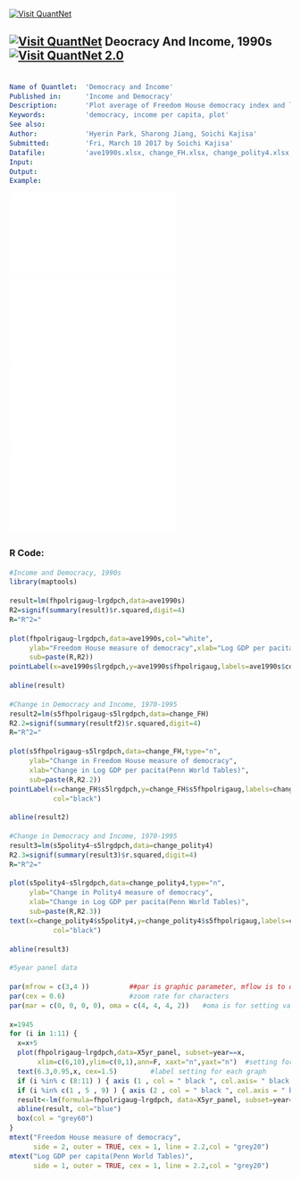 [<img src="https://github.com/QuantLet/Styleguide-and-FAQ/blob/master/pictures/banner.png" width="888" alt="Visit QuantNet">](http://quantlet.de/)

## [<img src="https://github.com/QuantLet/Styleguide-and-FAQ/blob/master/pictures/qloqo.png" alt="Visit QuantNet">](http://quantlet.de/) **Deocracy And Income, 1990s** [<img src="https://github.com/QuantLet/Styleguide-and-FAQ/blob/master/pictures/QN2.png" width="60" alt="Visit QuantNet 2.0">](http://quantlet.de/)

```yaml

Name of Quantlet:  'Democracy and Income'
Published in:      'Income and Democracy'
Description:       'Plot average of Freedom House democracy index and log GDP per capita in 1990s' 
Keywords:          'democracy, income per capita, plot'
See also:          
Author:            'Hyerin Park, Sharong Jiang, Soichi Kajisa'
Submitted:         'Fri, March 10 2017 by Soichi Kajisa'
Datafile:          'ave1990s.xlsx, change_FH.xlsx, change_polity4.xlsx, X5yr_panel.xlsx'
Input:  
Output:  
Example:  

```

![Picture1](f1notitle.pdf)
![Picture2](f2notitle.pdf)
![Picture3](f3notitle.pdf)
![Picture4](f4notitle.pdf)

### R Code:
```r
#Income and Democracy, 1990s
library(maptools)

result=lm(fhpolrigaug~lrgdpch,data=ave1990s)
R2=signif(summary(result)$r.squared,digit=4)
R="R^2="

plot(fhpolrigaug~lrgdpch,data=ave1990s,col="white",
     ylab="Freedom House measure of democracy",xlab="Log GDP per pacita(Penn World Tables)",
     sub=paste(R,R2))
pointLabel(x=ave1990s$lrgdpch,y=ave1990s$fhpolrigaug,labels=ave1990s$code,col="black")

abline(result)

#Change in Democracy and Income, 1970-1995
result2=lm(s5fhpolrigaug~s5lrgdpch,data=change_FH)
R2.2=signif(summary(resultf2)$r.squared,digit=4)
R="R^2="

plot(s5fhpolrigaug~s5lrgdpch,data=change_FH,type="n",
     ylab="Change in Freedom House measure of democracy",
     xlab="Change in Log GDP per pacita(Penn World Tables)",
     sub=paste(R,R2.2))
pointLabel(x=change_FH$s5lrgdpch,y=change_FH$s5fhpolrigaug,labels=change_FH$code,
           col="black")

abline(result2)

#Change in Democracy and Income, 1970-1995
result3=lm(s5polity4~s5lrgdpch,data=change_polity4)
R2.3=signif(summary(result3)$r.squared,digit=4)
R="R^2="

plot(s5polity4~s5lrgdpch,data=change_polity4,type="n",
     ylab="Change in Polity4 measure of democracy",
     xlab="Change in Log GDP per pacita(Penn World Tables)",
     sub=paste(R,R2.3))
text(x=change_polity4$s5polity4,y=change_polity4$s5fhpolrigaug,labels=change_polity4$code,
           col="black")

abline(result3)

#5year panel data

par(mfrow = c(3,4 ))          ##par is graphic parameter, mflow is to devide the graph in 12 areas
par(cex = 0.6)                #zoom rate for characters
par(mar = c(0, 0, 0, 0), oma = c(4, 4, 4, 2))　　#oma is for setting vacant space

x=1945
for (i in 1:11) {
  x=x+5
  plot(fhpolrigaug~lrgdpch,data=X5yr_panel, subset=year==x,
       xlim=c(6,10),ylim=c(0,1),ann=F, xaxt="n",yaxt="n")  #setting for length of graph by xlim and ylim, and erase whole title and axis by ann=F
  text(6.3,0.95,x, cex=1.5)　　　　　#label setting for each graph
  if (i %in% c (8:11) ) { axis (1 , col = " black ", col.axis= " black ", at = seq (6 , 10 , 2) ) }
  if (i %in% c(1 , 5 , 9) ) { axis (2 , col = " black ", col.axis = " black ", at = seq (0 , 1 , 0.5) ) }
  result<-lm(formula=fhpolrigaug~lrgdpch, data=X5yr_panel, subset=year==x)
  abline(result, col="blue")
  box(col = "grey60")
}
mtext("Freedom House measure of democracy", 
      side = 2, outer = TRUE, cex = 1, line = 2.2,col = "grey20")
mtext("Log GDP per capita(Penn World Tables)", 
      side = 1, outer = TRUE, cex = 1, line = 2.2,col = "grey20")

```
